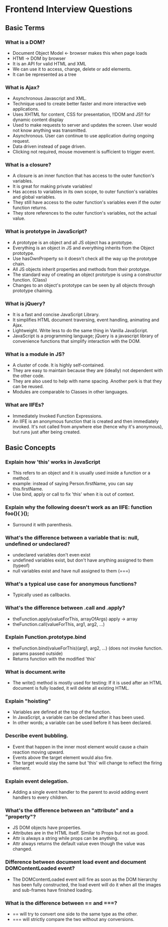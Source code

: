 # Frontend Interview Questions

## Basic Terms
### What is a DOM?
- Document Object Model <- browser makes this when page loads
- HTMl -> DOM by browser
- It is an API for valid HTML and XML
- We can use it to access, change, delete or add elements.
- It can be represented as a tree

### What is Ajax?
- Asynchronous Javascript and XML.
- Technique used to create better faster and more interactive web applications.
- Uses XHTML for content, CSS for presentation, !!DOM and JS!! for dynamic content display
- Used to make requests to server and updates the screen. User would not know anything was transmitted.
- Asynchronous. User can continue to use application during ongoing request.
- Data driven instead of page driven.
- Clicking not required, mouse movement is sufficient to trigger event.

### What is a closure?
- A closure is an inner function that has access to the outer function's variables.
- It is great for making private variables!
- Has access to variables in its own scope, to outer function's variables and global variables.
- They still have access to the outer function's variables even if the outer function returns.
- They store references to the outer function's variables, not the actual value.

### What is prototype in JavaScript?
- A prototype is an object and all JS object has a prototype.
- Everything is an object in JS and everything inherits from the Object prototype.
- Use hasOwnProperty so it doesn't check all the way up the prototype chain.
- All JS objects inherit properties and methods from their prototype.
- The standard way of creating an object prototype is using a constructor function. (Class)
- Changes to an object's prototype can be seen by all objects through prototype chaining.

### What is jQuery?
- It is a fast and concise JavaScript Library.
- It simplifies HTML document traversing, event handling, animating and Ajax.
- Lightweight. Write less to do the same thing in Vanilla JavaScript.
- JavaScript is a programming language; jQuery is a javascript library of convenience functions that simplify interaction with the DOM.

### What is a module in JS?
- A cluster of code. It is highly self-contained.
- They are easy to maintain because they are (ideally) not dependent with the other code.
- They are also used to help with name spacing. Another perk is that they can be reused.
- Modules are comparable to Classes in other languages.

### What are IIFEs?
- Immediately Invoked Function Expressions.
- An IIFE is an anonymous function that is created and then immediately invoked. It's not called from anywhere else (hence why it's anonymous), but runs just after being created.

## Basic Concepts
### Explain how 'this' works in JavaScript
- This refers to an object and it is usually used inside a function or a method.
- example: instead of saying Person.firstName, you can say this.firstName.
- Use bind, apply or call to fix 'this' when it is out of context.

### Explain why the following doesn't work as an IIFE: function foo(){ }();
- Surround it with parenthesis.

### What's the difference between a variable that is: null, undefined or undeclared?
- undeclared variables don't even exist
- undefined variables exist, but don't have anything assigned to them (typeof)
- null variables exist and have null assigned to them (===)

### What's a typical use case for anonymous functions?
- Typically used as callbacks.

### What's the difference between .call and .apply?
- theFunction.apply(valueForThis, arrayOfArgs) apply -> array
- theFunction.call(valueForThis, arg1, arg2, ...)

### Explain Function.prototype.bind
- theFunction.bind(valueForThis)(arg1, arg2, ...) (does not invoke function. params passed outside)
- Returns function with the modified 'this'

### What is document.write
- The write() method is mostly used for testing: If it is used after an HTML document is fully loaded, it will delete all existing HTML.

### Explain "hoisting"
- Variables are defined at the top of the function.
- In JavaScript, a variable can be declared after it has been used.
- In other words; a variable can be used before it has been declared.

### Describe event bubbling.
- Event that happen in the inner most element would cause a chain reaction moving upward.
- Events above the target element would also fire.
- The target would stay the same but 'this' will change to reflect the firing element.

### Explain event delegation.
- Adding a single event handler to the parent to avoid adding event handlers to every children.

### What's the difference between an "attribute" and a "property"?
- JS DOM objects have properties.
- Attributes are in the HTML itself. Similar to Props but not as good.
- Attr is always a string while props can be anything.
- Attr always returns the default value even though the value was changed.

### Difference between document load event and document DOMContentLoaded event?
- The DOMContentLoaded event will fire as soon as the DOM hierarchy has been fully constructed, the load event will do it when all the images and sub-frames have finished loading.

### What is the difference between == and ===?
- == will try to convert one side to the same type as the other.
- === will strictly compare the two without any conversions.
